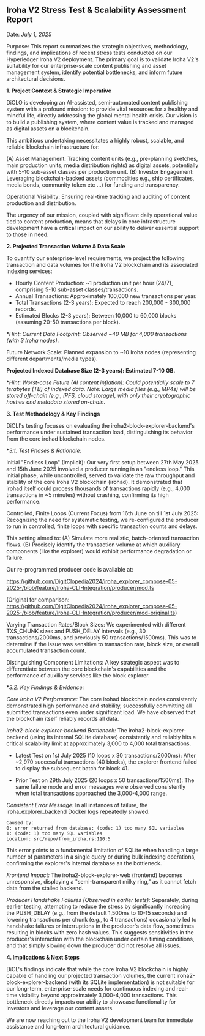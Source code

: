 ## Iroha V2 Stress Test & Scalability Assessment Report

Date: *July 1, 2025*

Purpose: This report summarizes the strategic objectives, methodology, findings, and implications of recent stress tests conducted on our Hyperledger Iroha V2 deployment. The primary goal is to validate Iroha V2's suitability for our enterprise-scale content publishing and asset management system, identify potential bottlenecks, and inform future architectural decisions.

**1. Project Context & Strategic Imperative**

DiCLO is developing an AI-assisted, semi-automated content publishing system with a profound mission: to provide vital resources for a healthy and mindful life, directly addressing the global mental health crisis. Our vision is to build a publishing system, where content value is tracked and managed as digital assets on a blockchain.

This ambitious undertaking necessitates a highly robust, scalable, and reliable blockchain infrastructure for:

(A) Asset Management: Tracking content units (e.g., pre-planning sketches, main production units, media distribution rights) as digital assets, potentially with 5-10 sub-asset classes per production unit.
(B) Investor Engagement: Leveraging blockchain-backed assets (commodities e.g., ship certificates, media bonds, community token etc ...) for funding and transparency.

Operational Visibility: Ensuring real-time tracking and auditing of content production and distribution.

The urgency of our mission, coupled with significant daily operational value tied to content production, means that delays in core infrastructure development have a critical impact on our ability to deliver essential support to those in need.

**2. Projected Transaction Volume & Data Scale**

To quantify our enterprise-level requirements, we project the following transaction and data volumes for the Iroha V2 blockchain and its associated indexing services:

- Hourly Content Production: ~1 production unit per hour (24/7), comprising 5-10 sub-asset classes/transactions.
- Annual Transactions: Approximately 100,000 new transactions per year.
- Total Transactions (2-3 years): Expected to reach 200,000 - 300,000 records.
- Estimated Blocks (2-3 years): Between 10,000 to 60,000 blocks (assuming 20-50 transactions per block).

**Hint: Current Data Footprint: Observed ~40 MB for 4,000 transactions (with 3 Iroha nodes).*

Future Network Scale: Planned expansion to ~10 Iroha nodes (representing different departments/media types).

**Projected Indexed Database Size (2-3 years): Estimated 7-10 GB.**

**Hint: Worst-case Future (AI content inflation): Could potentially scale to 7 terabytes (TB) of indexed data. Note: Large media files (e.g., MP4s) will be stored off-chain (e.g., IPFS, cloud storage), with only their cryptographic hashes and metadata stored on-chain.*

**3. Test Methodology & Key Findings**

DiCLI's testing focuses on evaluating the iroha2-block-explorer-backend's performance under sustained transaction load, distinguishing its behavior from the core irohad blockchain nodes.

**3.1. Test Phases & Rationale:*

Initial "Endless Loop" (Implicit): Our very first setup between 27th May 2025 and 15th June 2025 involved a producer running in an "endless loop." This initial phase, while uncontrolled, served to validate the raw throughput and stability of the core Iroha V2 blockchain (irohad). It demonstrated that irohad itself could process thousands of transactions rapidly (e.g., 4,000 transactions in ~5 minutes) without crashing, confirming its high performance.

Controlled, Finite Loops (Current Focus) from 16th June on till 1st July 2025: Recognizing the need for systematic testing, we re-configured the producer to run in controlled, finite loops with specific transaction counts and delays. 

This setting aimed to:
(A) Simulate more realistic, batch-oriented transaction flows.
(B) Precisely identify the transaction volume at which auxiliary components (like the explorer) would exhibit performance degradation or failure.

Our re-programmed producer code is available at:

https://github.com/DigitClopedia2024/iroha_explorer_compose-05-2025-/blob/feature/Iroha-CLI-Integration/producer/mod.ts

(Original for comparison: https://github.com/DigitClopedia2024/iroha_explorer_compose-05-2025-/blob/feature/Iroha-CLI-Integration/producer/mod-original.ts)

Varying Transaction Rates/Block Sizes: We experimented with different TXS_CHUNK sizes and PUSH_DELAY intervals (e.g., 30 transactions/2000ms, and previously 50 transactions/1500ms). This was to determine if the issue was sensitive to transaction rate, block size, or overall accumulated transaction count.

Distinguishing Component Limitations: A key strategic aspect was to differentiate between the core blockchain's capabilities and the performance of auxiliary services like the block explorer.

**3.2. Key Findings & Evidence:*

*Core Iroha V2 Performance:* 
The core irohad blockchain nodes consistently demonstrated high performance and stability, successfully committing all submitted transactions even under significant load. We have observed that the blockchain itself reliably records all data.

*iroha2-block-explorer-backend Bottleneck:* 
The iroha2-block-explorer-backend (using its internal SQLite database) consistently and reliably hits a critical scalability limit at approximately 3,000 to 4,000 total transactions.

- Latest Test on 1st July 2025 (10 loops x 30 transactions/2000ms):
After ~2,970 successful transactions (40 blocks), the explorer frontend failed to display the subsequent batch for block 41.

- Prior Test on 29th July 2025 (20 loops x 50 transactions/1500ms): 
The same failure mode and error messages were observed consistently when total transactions approached the 3,000-4,000 range.

*Consistent Error Message:* 
In all instances of failure, the iroha_explorer_backend Docker logs repeatedly showed:

```ERROR iroha_explorer::database_update: Error while attempting to update the database. Will try again. err Failed to scan Iroha
Caused by:
0: error returned from database: (code: 1) too many SQL variables
1: (code: 1) too many SQL variables
Location: src/repo/from_iroha.rs:110:5
```

This error points to a fundamental limitation of SQLite when handling a large number of parameters in a single query or during bulk indexing operations, confirming the explorer's internal database as the bottleneck.

*Frontend Impact:* 
The iroha2-block-explorer-web (frontend) becomes unresponsive, displaying a "semi-transparent milky ring," as it cannot fetch data from the stalled backend.

*Producer Handshake Failures (Observed in earlier tests):* 
Separately, during earlier testing, attempting to reduce the stress by significantly increasing the PUSH_DELAY (e.g., from the default 1,500ms to 10-15 seconds) and lowering transactions per chunk (e.g., to 4 transactions) occasionally led to handshake failures or interruptions in the producer's data flow, sometimes resulting in blocks with zero hash values. This suggests sensitivities in the producer's interaction with the blockchain under certain timing conditions, and that simply slowing down the producer did not resolve all issues.

**4. Implications & Next Steps**

DiCL's findings indicate that while the core Iroha V2 blockchain is highly capable of handling our projected transaction volumes, the current iroha2-block-explorer-backend (with its SQLite implementation) is not suitable for our long-term, enterprise-scale needs for continuous indexing and real-time visibility beyond approximately 3,000-4,000 transactions. This bottleneck directly impacts our ability to showcase functionality for investors and leverage our content assets.

We are now reaching out to the Iroha V2 development team for immediate assistance and long-term architectural guidance.
